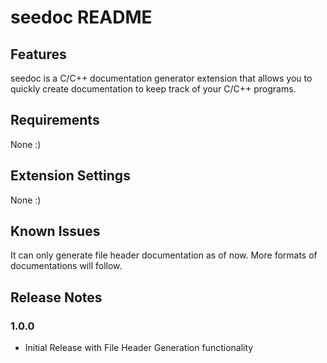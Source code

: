 # seedoc README

## Features

seedoc is a C/C++ documentation generator extension that allows you to quickly create documentation to keep track of your C/C++ programs.

## Requirements

None :)

## Extension Settings

None :)

## Known Issues

It can only generate file header documentation as of now. More formats of documentations will follow.

## Release Notes

### 1.0.0

- Initial Release with File Header Generation functionality